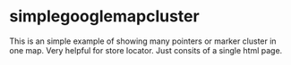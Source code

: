 simplegooglemapcluster
======================

This is an simple example of showing many pointers or marker cluster in one map. Very helpful for store locator. Just consits of a single html page. 